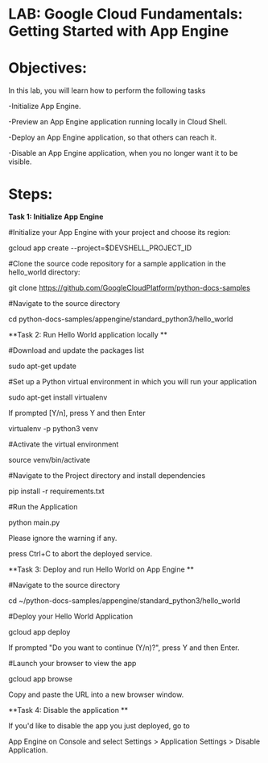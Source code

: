 # LAB: Google Cloud Fundamentals: Getting Started with App Engine
# Objectives: 
In this lab, you will learn how to perform the following tasks

-Initialize App Engine.

-Preview an App Engine application running locally in Cloud Shell.

-Deploy an App Engine application, so that others can reach it.

-Disable an App Engine application, when you no longer want it to be visible.

# Steps:

**Task 1: Initialize App Engine**

#Initialize your App Engine with your project and choose its region:

gcloud app create --project=$DEVSHELL_PROJECT_ID

#Clone the source code repository for a sample application in the hello_world directory:

git clone 
https://github.com/GoogleCloudPlatform/python-docs-samples  

#Navigate to the source directory

cd python-docs-samples/appengine/standard_python3/hello_world
 
**Task 2: Run Hello World application locally
**

#Download and update the packages list

sudo apt-get update

#Set up a Python virtual environment in which you will run your application

sudo apt-get install virtualenv

If prompted [Y/n], press Y and then Enter

virtualenv -p python3 venv

#Activate the virtual environment

source venv/bin/activate

#Navigate to the Project directory and install dependencies

pip install -r requirements.txt

#Run the Application

python main.py

Please ignore the warning if any.

press Ctrl+C to abort the deployed service.

**Task 3: Deploy and run Hello World on App Engine 
 **

#Navigate to the source directory
 
cd ~/python-docs-samples/appengine/standard_python3/hello_world

#Deploy your Hello World Application

gcloud app deploy

If prompted "Do you want to continue (Y/n)?", press Y and then Enter.

#Launch your browser to view the app

gcloud app browse

Copy and paste the URL into a new browser window.


**Task 4: Disable the application
**

If you'd like to disable the app you just deployed, go to 

App Engine on Console and select Settings > Application Settings > Disable Application.
